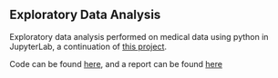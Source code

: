 Exploratory Data Analysis
---

Exploratory data analysis performed on medical data using python in JupyterLab, a continuation of [this project](https://github.com/cjhammons/Cleaning-Medical-Data).

Code can be found [here](https://github.com/cjhammons/D207-Exploratory-Data-Analysis/blob/master/data-analysis.ipynb), and a report can be found [here](https://github.com/cjhammons/D207-Exploratory-Data-Analysis/blob/master/final-report.md)

